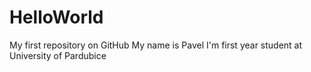 # HelloWorld
My first repository on GitHub
My name is Pavel I'm first year student at University of Pardubice
